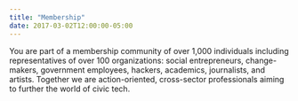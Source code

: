 ```yaml
---
title: "Membership"
date: 2017-03-02T12:00:00-05:00
---
```

You are part of a membership community of over 1,000 individuals including representatives of over 100 organizations: social entrepreneurs, change-makers, government employees, hackers, academics, journalists, and artists. Together we are action-oriented, cross-sector professionals aiming to further the world of civic tech.
